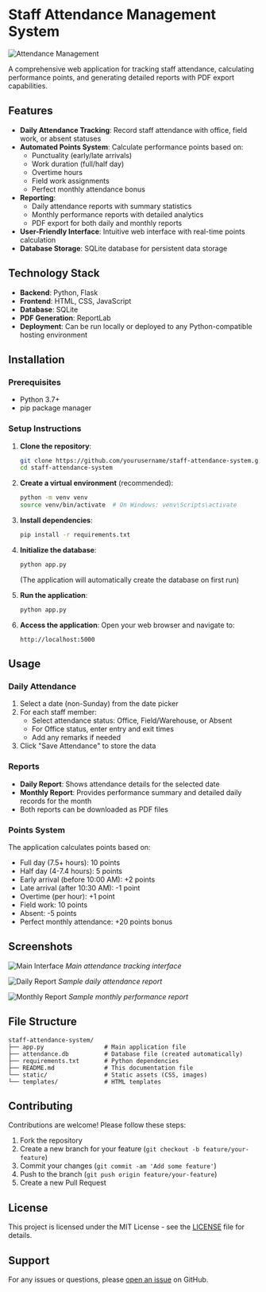 # Staff Attendance Management System

![Attendance Management](https://via.placeholder.com/800x400?text=Attendance+Management+System)

A comprehensive web application for tracking staff attendance, calculating performance points, and generating detailed reports with PDF export capabilities.

## Features

- **Daily Attendance Tracking**: Record staff attendance with office, field work, or absent statuses
- **Automated Points System**: Calculate performance points based on:
  - Punctuality (early/late arrivals)
  - Work duration (full/half day)
  - Overtime hours
  - Field work assignments
  - Perfect monthly attendance bonus
- **Reporting**:
  - Daily attendance reports with summary statistics
  - Monthly performance reports with detailed analytics
  - PDF export for both daily and monthly reports
- **User-Friendly Interface**: Intuitive web interface with real-time points calculation
- **Database Storage**: SQLite database for persistent data storage

## Technology Stack

- **Backend**: Python, Flask
- **Frontend**: HTML, CSS, JavaScript
- **Database**: SQLite
- **PDF Generation**: ReportLab
- **Deployment**: Can be run locally or deployed to any Python-compatible hosting environment

## Installation

### Prerequisites
- Python 3.7+
- pip package manager

### Setup Instructions

1. **Clone the repository**:
   ```bash
   git clone https://github.com/yourusername/staff-attendance-system.git
   cd staff-attendance-system
   ```

2. **Create a virtual environment** (recommended):
   ```bash
   python -m venv venv
   source venv/bin/activate  # On Windows: venv\Scripts\activate
   ```

3. **Install dependencies**:
   ```bash
   pip install -r requirements.txt
   ```

4. **Initialize the database**:
   ```bash
   python app.py
   ```
   (The application will automatically create the database on first run)

5. **Run the application**:
   ```bash
   python app.py
   ```

6. **Access the application**:
   Open your web browser and navigate to:
   ```
   http://localhost:5000
   ```

## Usage

### Daily Attendance
1. Select a date (non-Sunday) from the date picker
2. For each staff member:
   - Select attendance status: Office, Field/Warehouse, or Absent
   - For Office status, enter entry and exit times
   - Add any remarks if needed
3. Click "Save Attendance" to store the data

### Reports
- **Daily Report**: Shows attendance details for the selected date
- **Monthly Report**: Provides performance summary and detailed daily records for the month
- Both reports can be downloaded as PDF files

### Points System
The application calculates points based on:
- Full day (7.5+ hours): 10 points
- Half day (4-7.4 hours): 5 points
- Early arrival (before 10:00 AM): +2 points
- Late arrival (after 10:30 AM): -1 point
- Overtime (per hour): +1 point
- Field work: 10 points
- Absent: -5 points
- Perfect monthly attendance: +20 points bonus

## Screenshots

![Main Interface](https://via.placeholder.com/600x400?text=Main+Interface)
*Main attendance tracking interface*

![Daily Report](https://via.placeholder.com/600x400?text=Daily+Report)
*Sample daily attendance report*

![Monthly Report](https://via.placeholder.com/600x400?text=Monthly+Report)
*Sample monthly performance report*

## File Structure

```
staff-attendance-system/
├── app.py                 # Main application file
├── attendance.db          # Database file (created automatically)
├── requirements.txt       # Python dependencies
├── README.md              # This documentation file
└── static/                # Static assets (CSS, images)
└── templates/             # HTML templates
```

## Contributing

Contributions are welcome! Please follow these steps:
1. Fork the repository
2. Create a new branch for your feature (`git checkout -b feature/your-feature`)
3. Commit your changes (`git commit -am 'Add some feature'`)
4. Push to the branch (`git push origin feature/your-feature`)
5. Create a new Pull Request

## License

This project is licensed under the MIT License - see the [LICENSE](LICENSE) file for details.

## Support

For any issues or questions, please [open an issue](https://github.com/yourusername/staff-attendance-system/issues) on GitHub.
